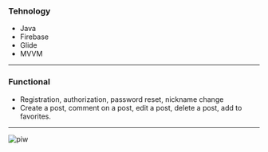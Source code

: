 ### Tehnology
* Java
* Firebase
* Glide
* MVVM

***

### Functional 
* Registration, authorization, password reset, nickname change
* Create a post, comment on a post, edit a post, delete a post, add to favorites.

***

![piw](https://github.com/psomar/BLOG/assets/101336549/e443bcfb-bd17-458f-80a1-3cd699ff4a16)

